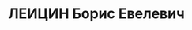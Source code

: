 ---
title: ЛЕИЦИН Борис Евелевич
description: "народився 1908, Чернігівська обл., м. Чернігів, єврей, член ВКП(б),\
  \ освіта середня, \n  прож. Сумська обл., м. Буринь Буриньського р-ну, голова районної\
  \ споживспілки \n  Арешт. 28.11.1935, звинувачення за ст. 54-11 КК УСРР та в зловживанні\
  \ службовим становищем. \n  Прокурором Буринського р-ну 13.01.1936 справа закрита.\
  \ \n  ГДА СБ України, м. Суми, спр. П–2464."
---